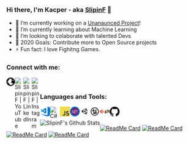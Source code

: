 ### Hi there, I'm Kacper - aka [SlipinF][website] 👋

- 🔭 I’m currently working on a [Unanaunced Project][website]!
- 🌱 I’m currently learning about Machine Learning
- 👯 I’m looking to colaborate with talented Devs
- 🥅 2020 Goals: Contribute more to Open Source projects
- ⚡ Fun fact: I love Fighitng Games.

### Connect with me:

[<img align="left" alt="SlipinF.com" width="22px" src="https://raw.githubusercontent.com/iconic/open-iconic/master/svg/globe.svg" />][website]
[<img align="left" alt="SlipinF | YouTube" width="22px" src="https://cdn.jsdelivr.net/npm/simple-icons@v3/icons/youtube.svg" />][youtube]
[<img align="left" alt="SlipinF | LinkedIn" width="22px" src="https://cdn.jsdelivr.net/npm/simple-icons@v3/icons/linkedin.svg" />][linkedin]
[<img align="left" alt="SlipinF | Instagram" width="22px" src="https://cdn.jsdelivr.net/npm/simple-icons@v3/icons/instagram.svg" />][instagram]

<br />

### Languages and Tools:

[<img align="left" alt="Visual Studio Code" width="26px" src="https://raw.githubusercontent.com/github/explore/80688e429a7d4ef2fca1e82350fe8e3517d3494d/topics/visual-studio-code/visual-studio-code.png" />][website]
[<img align="left" alt="C#" width="26px" src="https://camo.githubusercontent.com/cd8c0b81c79653b3b5232bb11836ba8008f9d09f/68747470733a2f2f63646e2e737667706f726e2e636f6d2f6c6f676f732f632d73686172702e737667" />][website]
[<img align="left" alt="JavaScript" width="26px" src="https://raw.githubusercontent.com/github/explore/80688e429a7d4ef2fca1e82350fe8e3517d3494d/topics/javascript/javascript.png" />][website]
[<img align="left" alt=".NET" width="26px" src="https://raw.githubusercontent.com/SlipinF/SlipinF/master/pngguru.com.png?token=AIAQMHJZ5GS3U6NJ6SDAV5K7FPM76" />][website]
[<img align="left" alt="Unity" width="26px" src="https://raw.githubusercontent.com/SlipinF/SlipinF/master/kisspng-unity-3d-computer-graphics-video-games-augmented-r-5b8597ae9dafb7.3076071715354817746459.png?token=AIAQMHNPMSIBRCCLCIJNTMC7FPMUY" />][website]
[<img align="left" alt="Unreal" width="26px" src="https://raw.githubusercontent.com/SlipinF/SlipinF/master/pngwave.png?token=AIAQMHOVILBL453WJUKMUBC7FPMYE" />][website]
[<img align="left" alt="Git" width="26px" src="https://raw.githubusercontent.com/github/explore/80688e429a7d4ef2fca1e82350fe8e3517d3494d/topics/git/git.png" />][website]
[<img align="left" alt="GitHub" width="26px" src="https://raw.githubusercontent.com/github/explore/78df643247d429f6cc873026c0622819ad797942/topics/github/github.png" />][website]

<br />
<br />


<img align="left" alt="SlipinF's Github Stats" src="https://github-readme-stats.vercel.app/api?username=SlipinF&show_icons=true&hide_border=true&theme=dark&count_private=true&hide=prs,issues,contribs" />

[![ReadMe Card](https://github-readme-stats.vercel.app/api/pin/?username=SlipinF&repo=EnvoirmentGeneration-&theme=dark)](https://github.com/SlipinF/Witcher3_WildHunt_WitcherSense_v1)
[![ReadMe Card](https://github-readme-stats.vercel.app/api/pin/?username=SlipinF&repo=Witcher3_WildHunt_WitcherSense_v1&theme=dark)](https://github.com/SlipinF/Witcher3_WildHunt_WitcherSense_v1)
[![ReadMe Card](https://github-readme-stats.vercel.app/api/pin/?username=SlipinF&repo=BoardGame_AI_Checkers_SchoolProject&theme=dark)](https://github.com/SlipinF/BoardGame_AI_Checkers_SchoolProject)
[![ReadMe Card](https://github-readme-stats.vercel.app/api/pin/?username=SlipinF&repo=ECS-Experiment&theme=dark)](https://github.com/SlipinF/ECS-Experiment)

[website]: https://www.kacperduda.com/
[youtube]: https://www.youtube.com/channel/UC4HtnRANoeDFqFd-_Be595A
[instagram]: https://www.instagram.com/itzamnas/
[linkedin]: https://www.linkedin.com/in/kacper-duda-9a6995170/